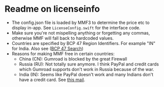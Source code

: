 # Readme on licenseinfo

- The config.json file is loaded by MMF3 to determine the price etc to display in-app. See `LicenseConfig.swift` for the interface code.
- Make sure you're not mispelling anything or forgetting any commas, otherwise MMF will fall back to hardcoded values.
- Countries are specified by BCP 47 Region Identifiers. For example "IN" for India. Also see ([BCP 47 Search](https://www.techonthenet.com/js/language_tags.php))
- Reasons for making MMF free in certain countries:
  - China (CN): Gumroad is blocked by the great Firewall
  - Russia (RU): Not totally sure anymore. I think PayPal and credit cards which Gumroad supports don't work in Russia because of the war.
  - India (IN): Seems like PayPal doesn't work and many Indians don't have a credit card. See [this mail](message:<6F7DBCB6-CF25-4FA4-8EC1-B9ACA7DF414F@icloud.com>).
